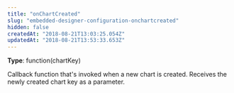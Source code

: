 ```yaml
---
title: "onChartCreated"
slug: "embedded-designer-configuration-onchartcreated"
hidden: false
createdAt: "2018-08-21T13:03:25.054Z"
updatedAt: "2018-08-21T13:53:33.653Z"
---
```

**Type**: function(chartKey)

Callback function that&#39;s invoked when a new chart is created. Receives the newly created chart key as a parameter.
